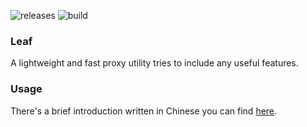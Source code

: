 ![releases](https://github.com/eycorsican/leaf/workflows/releases/badge.svg)
![build](https://github.com/eycorsican/leaf/workflows/build/badge.svg)

### Leaf
A lightweight and fast proxy utility tries to include any useful features.

### Usage
There's a brief introduction written in Chinese you can find [here](https://github.com/eycorsican/leaf/blob/master/README.zh.md).
